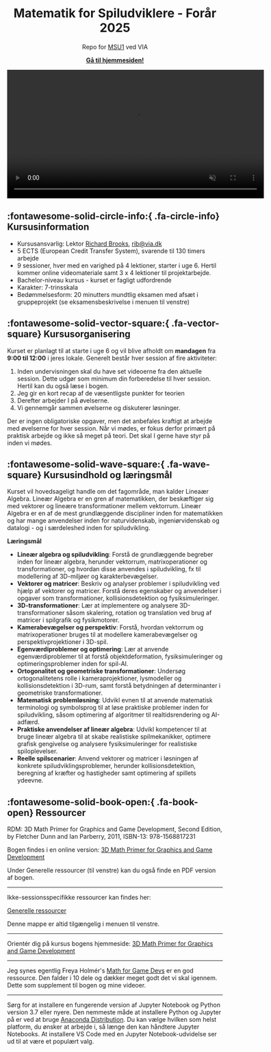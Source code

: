 <p align="center">
    <h1 align="center">Matematik for Spiludviklere - Forår 2025</h1>
    <p align="center">Repo for <a href="https://www.via.dk/TMH/Courses/matematik-for-spiludviklere?education=sw">MSU1</a> ved VIA</p>
    <p align="center"><strong><a href="https://rbrooksdk.github.io/MSU1_25">Gå til hjemmesiden!</a></strong></p>
</p>

<p align="center">
  <a href="https://rbrooksdk.github.io/MSU1_25">
    <video class="custom-video" width="600" autoplay loop muted>
      <source src="figures/video_preview_h264.mp4" type="video/mp4">
      Your browser does not support the video tag.
    </video>
  </a>
</p>






## :fontawesome-solid-circle-info:{ .fa-circle-info} Kursusinformation

* Kursusansvarlig: Lektor [Richard Brooks](https://rbrooksdk.github.io), <rib@via.dk>  
* 5 ECTS (European Credit Transfer System), svarende til 130 timers arbejde  
* 9 sessioner, hver med en varighed på 4 lektioner, starter i uge 6. Hertil kommer online videomateriale samt 3 x 4 lektioner til projektarbejde.
* Bachelor-niveau kursus - kurset er fagligt udfordrende
* Karakter: 7-trinsskala  
* Bedømmelsesform: 20 minutters mundtlig eksamen med afsæt i gruppeprojekt (se eksamensbeskrivelse i menuen til venstre)  
 

## :fontawesome-solid-vector-square:{ .fa-vector-square} Kursusorganisering

Kurset er planlagt til at starte i uge 6 og vil blive afholdt om **mandagen** fra **9:00 til 12:00** i jeres lokale. Generelt består hver session af fire aktiviteter:

1. Inden undervisningen skal du have set videoerne fra den aktuelle session. Dette udgør som minimum din forberedelse til hver session. Hertil kan du også læse i bogen.
2. Jeg gir en kort recap af de væsentligste punkter for teorien
3. Derefter arbejder I på øvelserne.
4. Vi gennemgår sammen øvelserne og diskuterer løsninger. 

Der er ingen obligatoriske opgaver, men det anbefales kraftigt at arbejde med øvelserne for hver session. Når vi mødes, er fokus derfor primært på praktisk arbejde og ikke så meget på teori. Det skal I gerne have styr på inden vi mødes.

## :fontawesome-solid-wave-square:{ .fa-wave-square} Kursusindhold og læringsmål

Kurset vil hovedsageligt handle om det fagområde, man kalder Lineaær Algebra. Lineær Algebra er en gren af matematikken, der beskæftiger sig med vektorer og lineære transformationer mellem vektorrum. Lineær Algebra er en af de mest grundlæggende discipliner inden for matematikken og har mange anvendelser inden for naturvidenskab, ingeniørvidenskab og datalogi - og i særdeleshed inden for spiludvikling.

**Læringsmål**

- **Lineær algebra og spiludvikling**: Forstå de grundlæggende begreber inden for lineær algebra, herunder vektorrum, matrixoperationer og transformationer, og hvordan disse anvendes i spiludvikling, fx til modellering af 3D-miljøer og karakterbevægelser.  
- **Vektorer og matricer**: Beskriv og analyser problemer i spiludvikling ved hjælp af vektorer og matricer. Forstå deres egenskaber og anvendelser i opgaver som transformationer, kollisionsdetektion og fysiksimuleringer.  
- **3D-transformationer**: Lær at implementere og analysere 3D-transformationer såsom skalering, rotation og translation ved brug af matricer i spilgrafik og fysikmotorer.  
- **Kamerabevægelser og perspektiv**: Forstå, hvordan vektorrum og matrixoperationer bruges til at modellere kamerabevægelser og perspektivprojektioner i 3D-spil.  
- **Egenværdiproblemer og optimering**: Lær at anvende egenværdiproblemer til at forstå objektdeformation, fysiksimuleringer og optimeringsproblemer inden for spil-AI.  
- **Ortogonalitet og geometriske transformationer**: Undersøg ortogonalitetens rolle i kameraprojektioner, lysmodeller og kollisionsdetektion i 3D-rum, samt forstå betydningen af determinanter i geometriske transformationer.  
- **Matematisk problemløsning**: Udvikl evnen til at anvende matematisk terminologi og symbolsprog til at løse praktiske problemer inden for spiludvikling, såsom optimering af algoritmer til realtidsrendering og AI-adfærd.  
- **Praktiske anvendelser af lineær algebra**: Udvikl kompetencer til at bruge lineær algebra til at skabe realistiske spilmekanikker, optimere grafisk gengivelse og analysere fysiksimuleringer for realistiske spiloplevelser.  
- **Reelle spilscenarier**: Anvend vektorer og matricer i løsningen af konkrete spiludviklingsproblemer, herunder kollisionsdetektion, beregning af kræfter og hastigheder samt optimering af spillets ydeevne.

## :fontawesome-solid-book-open:{ .fa-book-open} Ressourcer

RDM: 3D Math Primer for Graphics and Game Development, Second Edition, by Fletcher Dunn and Ian Parberry, 2011, ISBN-13: 978-1568817231

Bogen findes i en online version: [3D Math Primer for Graphics and Game Development](https://gamemath.com/)

Under Generelle ressourcer (til venstre) kan du også finde en PDF version af bogen.

---

Ikke-sessionsspecifikke ressourcer kan findes her:  

[Generelle ressourcer](https://viaucdk-my.sharepoint.com/:f:/g/personal/rib_viauc_dk/EitPFtuwEsdPmyp8jK_WPRABPNowCGE9vLvNsyLHZudXIw?e=n8kTwG)  

Denne mappe er altid tilgængelig i menuen til venstre.  

---

Orientér dig på kursus bogens hjemmeside: [3D Math Primer for Graphics and Game Development](https://gamemath.com/)

---

Jeg synes egentlig Freya Holmér's [Math for Game Devs](https://www.youtube.com/watch?v=fjOdtSu4Lm4&list=PLImQaTpSAdsArRFFj8bIfqMk2X7Vlf3XF) er en god ressource. Den falder i 10 dele og dækker meget godt det vi skal igennem. Dette som supplement til bogen og mine videoer.

---

Sørg for at installere en fungerende version af Jupyter Notebook og Python version 3.7 eller nyere. Den nemmeste måde at installere Python og Jupyter på er ved at bruge [Anaconda Distribution](https://www.anaconda.com/products/distribution). Du kan vælge hvilken som helst platform, du ønsker at arbejde i, så længe den kan håndtere Jupyter Notebooks. At installere VS Code med en Jupyter Notebook-udvidelse ser ud til at være et populært valg.  

